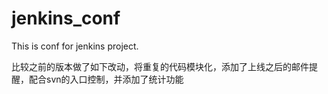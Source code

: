 # jenkins_conf

This is conf for jenkins project.

比较之前的版本做了如下改动，将重复的代码模块化，添加了上线之后的邮件提醒，配合svn的入口控制，并添加了统计功能
